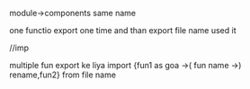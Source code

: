 module->components same name 

one functio export one time and than export file name used it

//imp

multiple fun export ke liya 
import {fun1 as goa ->( fun name ->) rename,fun2} from file name